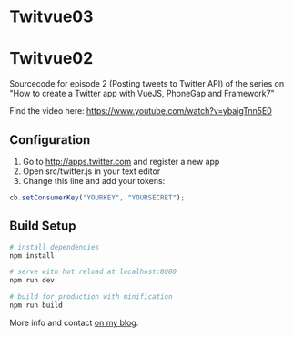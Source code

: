 # Twitvue03

# Twitvue02
Sourcecode for episode 2 (Posting tweets to Twitter API) of the series on "How to create a Twitter app with VueJS, PhoneGap and Framework7"

Find the video here: https://www.youtube.com/watch?v=ybaigTnn5E0

## Configuration

1. Go to http://apps.twitter.com and register a new app
2. Open src/twitter.js in your text editor
3. Change this line and add your tokens:

```javascript
cb.setConsumerKey("YOURKEY", "YOURSECRET");
```

## Build Setup

``` bash
# install dependencies
npm install

# serve with hot reload at localhost:8080
npm run dev

# build for production with minification
npm run build
```

More info and contact [on my blog](https://www.timo-ernst.net/blog/2017/01/09/tutorial-create-a-twitter-app-with-vuejs-framework7-phonegap-and-webpack-episode-01/).


